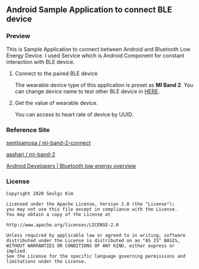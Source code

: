 ## Android Sample Application to connect BLE device



### Preview



This is Sample Application to connect between Android and Bluetooth Low Energy Device. I used Service which is Android Component for constant interaction with BLE device.

1. Connect to the paired BLE device

   The wearable device type of this application is preset as **MI Band 2**. You can change device name to test other BLE device in [HERE]().

2. Get the value of wearable device. 

   You can access to heart rate of device by UUID.



### Reference Site

[sentisamosa / mi-band-2-connect](https://github.com/sentisamosa/mi-band-2-connect)

[aashari / mi-band-2](https://github.com/aashari/mi-band-2)

[Android Developers | Bluetooth low energy overview](https://developer.android.com/guide/topics/connectivity/bluetooth-le#read)



### License

```
Copyright 2020 Seulgi Kim

Licensed under the Apache License, Version 2.0 (the "License");
you may not use this file except in compliance with the License.
You may obtain a copy of the License at

http://www.apache.org/licenses/LICENSE-2.0

Unless required by applicable law or agreed to in writing, software
distributed under the License is distributed on an "AS IS" BASIS,
WITHOUT WARRANTIES OR CONDITIONS OF ANY KIND, either express or implied.
See the License for the specific language governing permissions and
limitations under the License.
```



